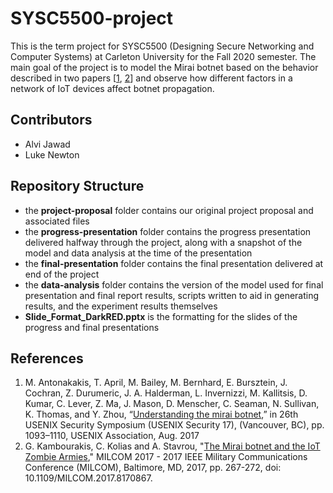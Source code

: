# SYSC5500-project
This is the term project for SYSC5500 (Designing Secure Networking and Computer Systems) at Carleton University for the Fall 2020 semester. The main goal of the project is to model the Mirai botnet based on the behavior described in two papers [[1](https://www.usenix.org/system/files/conference/usenixsecurity17/sec17-antonakakis.pdf), [2](https://ieeexplore.ieee.org/document/8170867)] and observe how different factors in a network of IoT devices affect botnet propagation.

## Contributors
- Alvi Jawad
- Luke Newton 

## Repository Structure
- the **project-proposal** folder contains our original project proposal and associated files
- the **progress-presentation** folder contains the progress presentation delivered halfway through the project, along with a snapshot of the model and data analysis at the time of the presentation
- the **final-presentation** folder contains the final presentation delivered at end of the project
- the **data-analysis** folder contains the version of the model used for final presentation and final report results, scripts written to aid in generating results, and the experiment results themselves
- **Slide_Format_DarkRED.pptx** is the formatting for the slides of the progress and final presentations

## References
1. M. Antonakakis, T. April, M. Bailey, M. Bernhard, E. Bursztein, J. Cochran, Z. Durumeric, J. A. Halderman, L. Invernizzi, M. Kallitsis, D. Kumar, C. Lever, Z. Ma, J. Mason, D. Menscher, C. Seaman, N.
Sullivan, K. Thomas, and Y. Zhou, “[Understanding the mirai botnet](https://www.usenix.org/system/files/conference/usenixsecurity17/sec17-antonakakis.pdf),” in 26th USENIX Security Symposium (USENIX Security 17), (Vancouver, BC), pp. 1093–1110, USENIX Association, Aug. 2017
2. G. Kambourakis, C. Kolias and A. Stavrou, "[The Mirai botnet and the IoT Zombie Armies](https://ieeexplore.ieee.org/document/8170867)," MILCOM 2017 - 2017 IEEE Military Communications Conference (MILCOM), Baltimore, MD, 2017,
pp. 267-272, doi: 10.1109/MILCOM.2017.8170867.